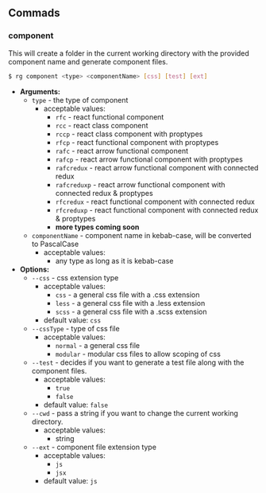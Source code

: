## Commads

### component

This will create a folder in the current working directory with the provided component name and generate component files.

```bash
$ rg component <type> <componentName> [css] [test] [ext]
```

- **Arguments:**
  - `type` - the type of component
    - acceptable values:
      - `rfc` - react functional component
      - `rcc` - react class component
      - `rccp` - react class component with proptypes
      - `rfcp` - react functional component with proptypes
      - `rafc` - react arrow functional component
      - `rafcp` - react arrow functional component with proptypes
      - `rafcredux` - react arrow functional component with connected redux
      - `rafcreduxp` - react arrow functional component with connected redux & proptypes
      - `rfcredux` - react functional component with connected redux
      - `rfcreduxp` - react functional component with connected redux & proptypes
      - **more types coming soon**
  - `componentName` - component name in kebab-case, will be converted to PascalCase
    - acceptable values:
      - any type as long as it is kebab-case
- **Options:**
  - `--css` - css extension type
    - acceptable values:
      - `css` - a general css file with a .css extension
      - `less` - a general css file with a .less extension
      - `scss` - a general css file with a .scss extension
    - default value: `css`
  - `--cssType` - type of css file
    - acceptable values:
      - `normal` - a general css file
      - `modular` - modular css files to allow scoping of css
  - `--test` - decides if you want to generate a test file along with the component files.
    - acceptable values:
      - `true`
      - `false`
    - default value: `false`
  - `--cwd` - pass a string if you want to change the current working directory.
    - acceptable values:
      - string
  - `--ext` - component file extension type
    - acceptable values:
      - `js`
      - `jsx`
    - default value: `js`
